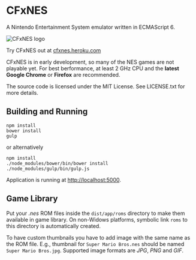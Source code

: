 # CFxNES

A Nintendo Entertainment System emulator written in ECMAScript 6.

![CFxNES logo](https://raw.githubusercontent.com/jpikl/cfxnes/master/src/app/client/images/logo-md.png)

Try CFxNES out at [cfxnes.heroku.com](http://cfxnes.herokuapp.com)

CFxNES is in early development, so many of the NES games are not playable yet.
For best berformance, at least 2 GHz CPU and the **latest Google Chrome** or **Firefox**
are recommended.

The source code is licensed under the MIT License.
See LICENSE.txt for more details.

## Building and Running

    npm install
    bower install
    gulp

or alternatively

    npm install
    ./node_modules/bower/bin/bower install
    ./node_modules/gulp/bin/gulp.js

Application is running at <http://localhost:5000>.

## Game Library

Put your *.nes* ROM files inside the `dist/app/roms` directory to make them available in game library.
On non-Widows platforms, symbolic link `roms` to this directory is automatically created.

To have custom thumbnails you have to add image with the same name as the ROM file.
E.g., thumbnail for `Super Mario Bros.nes` should be named `Super Mario Bros.jpg`.
Supported image formats are *JPG*, *PNG* and *GIF*.
